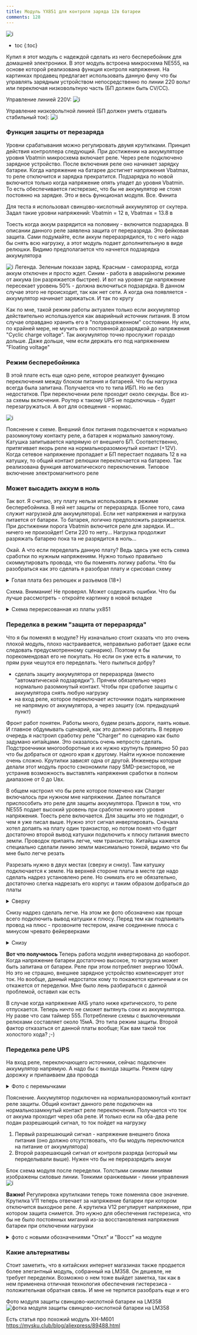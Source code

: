```yaml
---
title: Модуль YX851 для контроля заряда 12в батареи
comments: 128
---
```



![i](logo.webp)


- toc
{:toc}


Купил я этот модуль с надеждой сделать из него бесперебойник для домашней электроники. В этот модуль встроена микросхема NE555, на основе которой реализована функция контроля напряжения. На картинках продавец предлагает использовать данную фичу что бы управлять зарядным устройством непосредственно по линии 220 вольт или переключая низковольтную часть (БП должен быть CV/CC). 

Управление линией 220V:
![i](shema1.webp)


Управление низковольтной линией (БП должен уметь отдавать стабильный ток):
![i](shema2.webp)


### Функция защиты от перезаряда
Уровни срабатывания можно регулировать двумя крутилками. Принцип действия контроллера следующий. При достижении на аккумуляторе уровня Vbatmin микросхема включает реле. Через реле подключено зарядное устройство. После включения реле оно начинает зарядку батареи. Когда напряжение на батарее достигнет напряжения Vbatmax, то реле отключится и зарядка прекратится. Подзарядка по новой включится только когда напряжение опять упадет до уровня Vbatmin. То есть обеспечивается гистерезис, что бы не аккумулятор не стоял постоянно на зарядке. Это и весь функционал модуля. Все. Финита

Для теста я использовал свинцово-кислотный аккумулятор от скутера. Задал такие уровни напряжений: Vbatmin = 12 в, Vbatmax = 13.8 в

Тоесть когда аккум разрядится на половину - включится подзарядка. В описании данного реле заявлена защита от переразряда. Это фейковая защита. Сами подумайте, если аккум переразрядился, то с него надо бы снять всю нагрузку, а этот модуль подает дополнительную в виде релюшки. Видимо предполагается что начнется подзарядка аккумулятора

![i](graph.jpg)
Легенда. Зеленым показан заряд. Красным - саморазряд, когда аккум отключен и просто ждет. Синим - работа в аварийногм режиме от аккума (он разряжается быстрее). И вот на уровне где напряжение пересекает уровень 50% - должна включиться подзарядка. В данном случае этого не происходит, так как нет сети. А когда она появляется - аккумулятор начинает заряжаться. И так по кругу

Как по мне, такой режим работы актуален только если аккумулятор действительно исполшьзуется как аварийный источник питания. В этом случае оправдано хранить его в "полуразряженном" состоянии. Ну или, по крайней мере, не мучить его постоянной дозарядкой до напряжения "Cyclic charge voltage". Так аккумулятор точно прослужит гораздо дольше. Даже дольше, чем если держать его под напряжением "Floating voltage"


### Режим бесперебойника
В этой плате есть еще одно реле, которое реализует функцию переключения между блоком питания и батареей. Что бы нагрузка всегда была запитана. Получается что то типа ИБП. Но не без недостатков. При переключении реле проходит около секунды. Все из-за схемы включения. Роутер к такому UPS не подключишь - будет перезагружаться. А вот для освещения - нормас. 

![i](rele-ups.jpg)

Пояснение к схеме. Внешний блок питания подключается к нормально разомкнутому контакту реле, а батарея к нормально замкнутому. Катушка запитывается напрямую от внешнего БП. Соответственно, притягивает якорь реле на нормальноразомкнутый контакт (+12V). Когда сетевое напряжение пропадает и БП перестает подавать 12 в на катушку, то общий контакт релюшки переключается на батарею. Так реализована функция автоматического переключения. Типовое включение электромагнитного реле

### Может высадить аккум в ноль

Так вот. Я считаю, эту плату нельзя использовать в режиме бесперебойника. В ней нет защиты от переразряда. (Более того, сама служит нагрузкой для аккумулятора). Если нет напряжения и нагрузка питается от батареи. То батарея, логично предположить разряжается. При достижении порога Vbatmin включится реле для зарядки. И... ничего не произойдет! Сети 220 то нету... Нагрузка продолжит разряжать батарею пока та не разрядится в ноль...

Окай. А что если переделать данную плату? Ведь здесь уже есть схема сработки по нужным напряжениям. Нужно только правильно скоммутировать провода, что бы поменять логику работы. Что бы разобраться как это сделать я разобрал плату и срисовал схему

<details><summary markdown="0">Голая плата без релюшек и разъемов (18+)</summary>
![i](board-top.jpg)
![i](board-btm.jpg)
</details>

Схема. Внимание! Не проверял. Может содержать ошибки. Что бы лучше рассмотреть - откройте картинку в новой вкладке 
<details><summary markdown="0">Схема перерисованная из платы yx851</summary>
![i](sch.png)
</details>


### Переделка в режим "защита от переразряда"

Что я бы поменял в модуле? Ну изначально стоит сказать что это очень плохой модуль, плохо настраивается, неправильно работает (даже если следовать предусмотренному сценарию). Поэтому я бы порекомендовал его не покупать. Но если он уже есть в наличии, то прям руки чешутся его переделать. Чего пылиться добру?
- сделать защиту аккумулятора от переразряда (вместо "автоматической подзарядки"). Прячем обязательно через нормально разомкнутый контакт. Чтобы при сработке защиты с аккумулятора снять любую нагрузку
- на вход реле, которое переключает источники подать напряжение не напрямую от аккумулятора, а через защиту (см. предыдущий пункт)

Фронт работ понятен. Работы много, будем резать дороги, паять новые. И главное обдумывать сценарий, как это должно работать. 
В первую очередь я настроил сработку реле "Charger" по сценарию как было задумано китайцами. Это оказалось очень непросто сделать. Подстроечники многооборотные и их нужно крутнуть примерно 50 раз что бы добраться от одного края к другому. Найти нужное положение очень сложно. Крутилки зависят одна от другой. Инженеры которые делали этот модуль просто сэкономили пару SMD-резисторов, не устранив возможность выставлять напряжения сработки в полном диапазоне от 0 до Uвх. 

В общем настроил что бы реле которое помечено как Charger включалось при нужном мне напряжении. Далее попытался приспособить это реле для защиты аккумулятора. Прикол в том, что NE555 подает высокий уровень при сработке нижнего уровня напряжения. Тоесть реле включается. Для защиты это не подходит, о чем я уже писал выше. Нужно этот сигнал инвертировать. Сначала хотел допаять на плату один транзистор, но потом понял что будет достаточно второй вывод катушки подключить к плюсу питания вместо земли. Проводок припаять легче, чем транзистор. Китайцы кажется специально сделали линию земли максимально тонкой, видимо что бы мне было легче резать

Разрезать нужно в двух местах (сверху и снизу). Там катушку подключается к земле. На верхней стороне платы в месте где надо сделать надрез установлено реле. Но снимать его не обязательно, достаточно слегка надрезать его корпус и таким образом добраться до платы
<details><summary markdown="0">Сверху</summary>
![i](cut1.jpg)
![i](cut1rele.jpg)
</details>

Снизу надрез сделать легче. На этом же фото обозначено как проще всего подключить вывод катушки к плюсу. Перед тем как подпаивать провод на плюс - прозвоните тестером, иначе соединение плюса с минусом чревато фейерверками
<details><summary markdown="0">Снизу</summary>
![i](cut2.jpg)
</details>



**Вот что получилось**
Теперь работа модуля инвертирована до наоборот. Когда напряжение батареи достаточно высокое, то нагрузка может быть запитана от батареи. Реле при этом потребляет энергию 100мА. Но это не страшно, внешнее зарядное устройство компенсирует этот ток. Но вообще, данный недостаток кому то покажется критичным и он откажется от переделки. Мне было лень разбираться с данной проблемой, оставил как есть

В случае когда напряжение АКБ упало ниже критического, то реле отпускается. Теперь ничто не сможет вытянуть соки из аккумулятора. Ну разве что сам таймер 555. Потребление схемы с выключенными релюхами составляет около 15мА. Это типа режим защиты. Второй фактор отказаться от данной платы вообще; Как вам такой ток холостого хода? ;-)



### Переделка реле UPS

На вход реле, переключающего источники, сейчас подключен аккумулятор напрямую. А надо бы с выхода защиты. Режем одну дорожку и припаиваем два провода

<details>
<summary markdown="0">Фото с перемычками</summary>
![i](protection.jpg)
</details>

Пояснение. Аккумулятор подключен на нормальноразомкнутый контакт реле защиты. Общий контакт данного реле подключен на нормальнозамкнутый контакт реле переключения. Получается что ток от аккума проходит через оба реле. И только если на оба-два реле подан разрешающий сигнал, то ток пойдет на нагрузку
1. Первый разрешающий сигнал - напряжение внешнего блока питания (оно должно отсутствовать, что бы модуль переключился на питание от аккумулятора)
2. Второй разрешающий сигнал от контроля разряда (который мы переделывали выше). Нужен что бы не переразрядить аккум

Блок схема модуля после переделки. Толстыми синими линиями изображены силовые линии. Тонкими оранжевыми - линии управления
![i](block.jpg)


**Важно!**
Регулировка крутилками теперь тоже поменяла свое значение. Крутилка V11 теперь отвечает за напряжение батареи при котором отключится выходное реле. А крутилка V12 регулирует напряжение, при котором защита снимется. Это нужно для обеспечения гистерезиса, что бы не было постоянных миганий из-за восстановления напряжения батареи при отключении нагрузки


<details><summary markdown="0">фото с новыми обозначениями "Откл" и "Восст" на модуле</summary>
![i](reg-off.jpg)
![i](reg-on.jpg)
</details>

### Какие альтернативы
Стоит заметить, что в китайских интернет магазинах также продается более элегантный модуль, собранный на LM358. Он дешевле, не требует переделки. Возможно о нем тоже выйдет заметка, так как в нем применена отличная технология обеспечения гистерезиса - положительная обратная связь. И мне не терпится разобрать еще и его

Фото модуля защиты свинцово-кислотной батареи на LM358
![фотка модуля защиты свинцово-кислотной батареи на LM358](/store/ups/lead-acid-protection-lm358/logo.webp)

Есть статья про похожий модуль XH-M601 <https://mysku.club/blog/aliexpress/89488.html>
